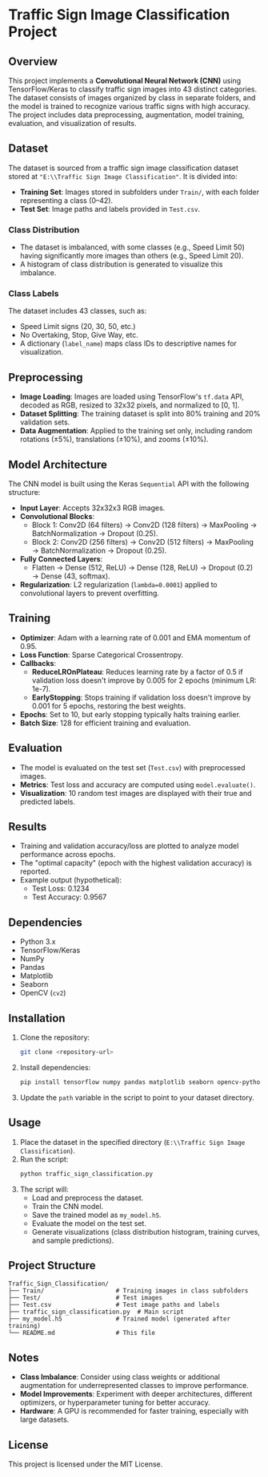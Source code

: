 # Traffic Sign Image Classification Project

## Overview
This project implements a **Convolutional Neural Network (CNN)** using TensorFlow/Keras to classify traffic sign images into 43 distinct categories. The dataset consists of images organized by class in separate folders, and the model is trained to recognize various traffic signs with high accuracy. The project includes data preprocessing, augmentation, model training, evaluation, and visualization of results.

## Dataset
The dataset is sourced from a traffic sign image classification dataset stored at `"E:\\Traffic Sign Image Classification"`. It is divided into:
- **Training Set**: Images stored in subfolders under `Train/`, with each folder representing a class (0–42).
- **Test Set**: Image paths and labels provided in `Test.csv`.

### Class Distribution
- The dataset is imbalanced, with some classes (e.g., Speed Limit 50) having significantly more images than others (e.g., Speed Limit 20).
- A histogram of class distribution is generated to visualize this imbalance.

### Class Labels
The dataset includes 43 classes, such as:
- Speed Limit signs (20, 30, 50, etc.)
- No Overtaking, Stop, Give Way, etc.
- A dictionary (`label_name`) maps class IDs to descriptive names for visualization.

## Preprocessing
- **Image Loading**: Images are loaded using TensorFlow's `tf.data` API, decoded as RGB, resized to 32x32 pixels, and normalized to [0, 1].
- **Dataset Splitting**: The training dataset is split into 80% training and 20% validation sets.
- **Data Augmentation**: Applied to the training set only, including random rotations (±5%), translations (±10%), and zooms (±10%).

## Model Architecture
The CNN model is built using the Keras `Sequential` API with the following structure:
- **Input Layer**: Accepts 32x32x3 RGB images.
- **Convolutional Blocks**:
  - Block 1: Conv2D (64 filters) → Conv2D (128 filters) → MaxPooling → BatchNormalization → Dropout (0.25).
  - Block 2: Conv2D (256 filters) → Conv2D (512 filters) → MaxPooling → BatchNormalization → Dropout (0.25).
- **Fully Connected Layers**:
  - Flatten → Dense (512, ReLU) → Dense (128, ReLU) → Dropout (0.2) → Dense (43, softmax).
- **Regularization**: L2 regularization (`lambda=0.0001`) applied to convolutional layers to prevent overfitting.

## Training
- **Optimizer**: Adam with a learning rate of 0.001 and EMA momentum of 0.95.
- **Loss Function**: Sparse Categorical Crossentropy.
- **Callbacks**:
  - **ReduceLROnPlateau**: Reduces learning rate by a factor of 0.5 if validation loss doesn't improve by 0.005 for 2 epochs (minimum LR: 1e-7).
  - **EarlyStopping**: Stops training if validation loss doesn't improve by 0.001 for 5 epochs, restoring the best weights.
- **Epochs**: Set to 10, but early stopping typically halts training earlier.
- **Batch Size**: 128 for efficient training and evaluation.

## Evaluation
- The model is evaluated on the test set (`Test.csv`) with preprocessed images.
- **Metrics**: Test loss and accuracy are computed using `model.evaluate()`.
- **Visualization**: 10 random test images are displayed with their true and predicted labels.

## Results
- Training and validation accuracy/loss are plotted to analyze model performance across epochs.
- The "optimal capacity" (epoch with the highest validation accuracy) is reported.
- Example output (hypothetical):
  - Test Loss: 0.1234
  - Test Accuracy: 0.9567

## Dependencies
- Python 3.x
- TensorFlow/Keras
- NumPy
- Pandas
- Matplotlib
- Seaborn
- OpenCV (`cv2`)

## Installation
1. Clone the repository:
   ```bash
   git clone <repository-url>
   ```
2. Install dependencies:
   ```bash
   pip install tensorflow numpy pandas matplotlib seaborn opencv-python
   ```
3. Update the `path` variable in the script to point to your dataset directory.

## Usage
1. Place the dataset in the specified directory (`E:\\Traffic Sign Image Classification`).
2. Run the script:
   ```bash
   python traffic_sign_classification.py
   ```
3. The script will:
   - Load and preprocess the dataset.
   - Train the CNN model.
   - Save the trained model as `my_model.h5`.
   - Evaluate the model on the test set.
   - Generate visualizations (class distribution histogram, training curves, and sample predictions).

## Project Structure
```
Traffic_Sign_Classification/
├── Train/                    # Training images in class subfolders
├── Test/                     # Test images
├── Test.csv                  # Test image paths and labels
├── traffic_sign_classification.py  # Main script
├── my_model.h5               # Trained model (generated after training)
└── README.md                 # This file
```

## Notes
- **Class Imbalance**: Consider using class weights or additional augmentation for underrepresented classes to improve performance.
- **Model Improvements**: Experiment with deeper architectures, different optimizers, or hyperparameter tuning for better accuracy.
- **Hardware**: A GPU is recommended for faster training, especially with large datasets.

## License
This project is licensed under the MIT License.
